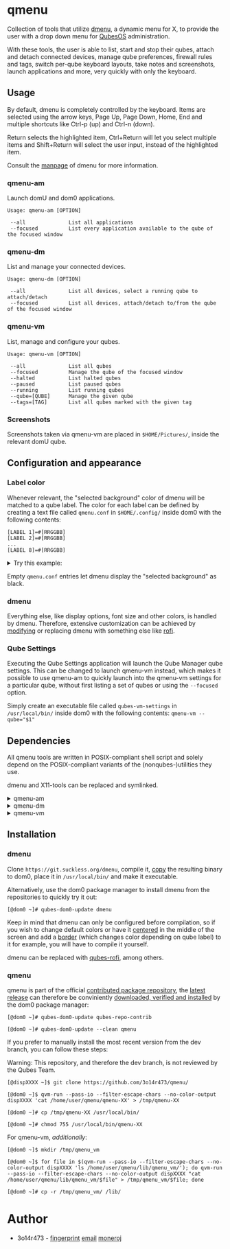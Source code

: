 qmenu
=====

Collection of tools that utilize
[dmenu](https://tools.suckless.org/dmenu/), a dynamic menu for X,
to provide the user with a drop down menu for [QubesOS](https://qubes-os.org) administration.

With these tools, the user is able to list, start and stop their qubes, attach and detach connected devices,
manage qube preferences, firewall rules and tags, switch per-qube keyboard layouts, take notes and screenshots, launch applications and more, very quickly with only the keyboard.

## Usage

By default, dmenu is completely controlled by the keyboard. Items are selected using the arrow keys, Page Up, Page Down, Home, End and multiple shortcuts like Ctrl-p (up) and Ctrl-n (down).

Return selects the highlighted item, Ctrl+Return will let you select multiple items and Shift+Return will select the user input, instead of the highlighted item.

Consult the [manpage](https://manpages.debian.org/unstable/suckless-tools/dmenu.1.en.html#USAGE) of dmenu for more information.

### qmenu-am

Launch domU and dom0 applications.

    Usage: qmenu-am [OPTION]

     --all              List all applications
     --focused          List every application available to the qube of the focused window

### qmenu-dm

List and manage your connected devices.

    Usage: qmenu-dm [OPTION]

     --all              List all devices, select a running qube to attach/detach
     --focused          List all devices, attach/detach to/from the qube of the focused window

### qmenu-vm

List, manage and configure your qubes.

    Usage: qmenu-vm [OPTION]

     --all              List all qubes
     --focused          Manage the qube of the focused window
     --halted           List halted qubes
     --paused           List paused qubes
     --running          List running qubes
     --qube=[QUBE]      Manage the given qube
     --tags=[TAG]       List all qubes marked with the given tag

### Screenshots

Screenshots taken via qmenu-vm are placed in `$HOME/Pictures/`, inside the relevant domU qube.

## Configuration and appearance

### Label color

Whenever relevant, the "selected background" color of dmenu will be matched to a qube label.
The color for each label can be defined by creating a text file called `qmenu.conf` in `$HOME/.config/` inside dom0 with the following contents:

~~~
[LABEL 1]=#[RRGGBB]
[LABEL 2]=#[RRGGBB]
...
[LABEL 8]=#[RRGGBB]
~~~

<details>
 <summary>Try this example:</summary>

~~~
purple=#9a009a
blue=#4363d8
gray=#bebebe
green=#3cb44b
yellow=#ffe119
orange=#f58231
red=#e6194b
black=#000000
~~~

</details>

Empty `qmenu.conf` entries let dmenu display the "selected background" as black.

### dmenu

Everything else, like display options, font size and other colors, is handled by dmenu.
Therefore, extensive customization can be achieved by [modifying](https://tools/suckless.org/dmenu/patches/) or replacing dmenu with something else like [rofi](https://github.com/davatorium/rofi).

### Qube Settings

Executing the Qube Settings application will launch the Qube Manager
qube settings. This can be changed to launch qmenu-vm instead,
which makes it possible to use qmenu-am to quickly launch into the qmenu-vm
settings for a particular qube, without first listing a set of qubes or using
the `--focused` option.

Simply create an executable file called `qubes-vm-settings` in `/usr/local/bin/` inside
dom0 with the following contents: `qmenu-vm --qube="$1"`

## Dependencies

All qmenu tools are written in POSIX-compliant shell script and solely
depend on the POSIX-compliant variants of the (nonqubes-)utilities they use.

dmenu and X11-tools can be replaced and symlinked.

<details>
 <summary>qmenu-am</summary>

* cut
* dmenu
* grep
* _xdotool_ (For '--focused' option)
* _xprop_ (For '--focused' option)
* <details>
   <summary>Qubes tools</summary>

  * _qvm-prefs_ (For '--focused' option)
  * qvm-run
  </details>

</details>

<details>
 <summary>qmenu-dm</summary>

* awk
* cut
* dmenu
* grep
* sed
* sort
* wc
* _xdotool_ (For '--focused' option)
* _xprop_ (For '--focused' option)
* <details>
   <summary>Qubes tools</summary>

  * qvm-device
  * qvm-ls
  * qvm-prefs
  </details>

</details>

<details>
 <summary>qmenu-vm</summary>

- dom0
   * awk
   * cut
   * dmenu
   * grep
   * ls
   * _notify-send_
   * sed
   * sleep
   * sort
   * wc
   * _xdotool_ (For '--focused' option)
   * _xprop_ (For '--focused' option)
   * <details>
      <summary>Qubes tools</summary>

     * qubes-log-viewer
     * qubes-prefs
     * qubes-vm-boot-from-device
     * qvm-appmenus
     * qvm-block
     * qvm-check
     * qvm-clone
     * qvm-create
     * qvm-devices
     * qvm-firewall
     * qvm-kill
     * qvm-ls
     * qvm-pause
     * qvm-pci
     * qvm-pool
     * qvm-prefs
     * qvm-remove
     * qvm-run
     * qvm-service
     * qvm-shutdown
     * qvm-start
     * qvm-tags
     * qvm-unpause
     * qvm-volume
     </details>

- domU
   * _scrot_ (For taking screenshots)
   * _setxkbmap_ (For switching keyboard layouts)
</details>

## Installation

### dmenu

Clone `https://git.suckless.org/dmenu`, compile it, [copy](https://www.qubes-os.org/doc/how-to-copy-from-dom0/#copying-to-dom0) the resulting binary to dom0, place it in `/usr/local/bin/` and make it executable.

Alternatively, use the dom0 package manager to install dmenu from the repositories to quickly try it out:
    
    [@dom0 ~]# qubes-dom0-update dmenu


Keep in mind that dmenu can only be configured before compilation, so if you wish to change default colors or have it [centered](https://tools.suckless.org/dmenu/patches/center/) in the middle
of the screen and add a [border](https://tools.suckless.org/dmenu/patches/border/) (which changes color depending on qube label) to it for example, you will have to compile it yourself.

dmenu can be replaced with [qubes-rofi](https://github.com/QubesOS-contrib/qubes-rofi), among others.

### qmenu

qmenu is part of the official [contributed package repository](https://github.com/QubesOS-contrib), the [latest release](https://github.com/QubesOS-contrib/qubes-qmenu) can therefore be conviniently
[downloaded, verified and installed](https://www.qubes-os.org/doc/how-to-install-software-in-dom0/#contributed-package-repository) by the dom0 package manager:

    [@dom0 ~]# qubes-dom0-update qubes-repo-contrib

    [@dom0 ~]# qubes-dom0-update --clean qmenu


If you prefer to manually install the most recent version from the dev branch, you can follow these steps:

Warning: This repository, and therefore the dev branch, is not reviewed by the Qubes Team.


    [@dispXXXX ~]$ git clone https://github.com/3o14r473/qmenu/

    [@dom0 ~]$ qvm-run --pass-io --filter-escape-chars --no-color-output dispXXXX 'cat /home/user/qmenu/qmenu-XX' > /tmp/qmenu-XX

    [@dom0 ~]# cp /tmp/qmenu-XX /usr/local/bin/

    [@dom0 ~]# chmod 755 /usr/local/bin/qmenu-XX

For qmenu-vm, _additionally_:

    [@dom0 ~]$ mkdir /tmp/qmenu_vm

    [@dom0 ~]$ for file in $(qvm-run --pass-io --filter-escape-chars --no-color-output dispXXXX 'ls /home/user/qmenu/lib/qmenu_vm/'); do qvm-run --pass-io --filter-escape-chars --no-color-output dispXXXX "cat /home/user/qmenu/lib/qmenu_vm/$file" > /tmp/qmenu_vm/$file; done

    [@dom0 ~]# cp -r /tmp/qmenu_vm/ /lib/


# Author

* 3o14r473 - [fingerprint](E4FEE61C3B02F4CAB6D80CA7F105757D34BEFA98) [email](3o14@pm.me) [moneroj](41rMoMLvk8hEJYP2vbv3dNUGzN95CLXoANAtmAVaUxzse5KfPjhkE7d4PUwh8kCkF16FwwqfZTmS4ZKmYCjrsFAcGXTPpwH)
